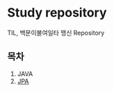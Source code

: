 # Study repository
TIL, 백문이불여일타 맹신 Repository
## 목차
1. JAVA
2. [JPA](https://github.com/oyatrij/myStudy/tree/main/JPA)

